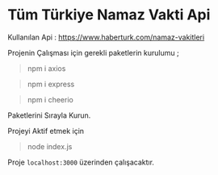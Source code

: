 # Tüm Türkiye Namaz Vakti Api

 Kullanılan Api : https://www.haberturk.com/namaz-vakitleri 

Projenin Çalışması için gerekli paketlerin kurulumu ; 

 >npm i axios

 > npm i express

 > npm i cheerio

 Paketlerini Sırayla Kurun.
 
 Projeyi Aktif etmek için 

 > node index.js

 Proje ``localhost:3000`` üzerinden çalışacaktır.






 
